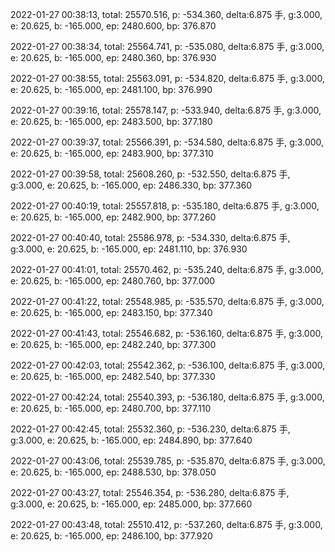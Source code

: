 2022-01-27 00:38:13, total: 25570.516, p: -534.360, delta:6.875 手, g:3.000, e: 20.625, b: -165.000, ep: 2480.600, bp: 376.870

2022-01-27 00:38:34, total: 25564.741, p: -535.080, delta:6.875 手, g:3.000, e: 20.625, b: -165.000, ep: 2480.360, bp: 376.930

2022-01-27 00:38:55, total: 25563.091, p: -534.820, delta:6.875 手, g:3.000, e: 20.625, b: -165.000, ep: 2481.100, bp: 376.990

2022-01-27 00:39:16, total: 25578.147, p: -533.940, delta:6.875 手, g:3.000, e: 20.625, b: -165.000, ep: 2483.500, bp: 377.180

2022-01-27 00:39:37, total: 25566.391, p: -534.580, delta:6.875 手, g:3.000, e: 20.625, b: -165.000, ep: 2483.900, bp: 377.310

2022-01-27 00:39:58, total: 25608.260, p: -532.550, delta:6.875 手, g:3.000, e: 20.625, b: -165.000, ep: 2486.330, bp: 377.360

2022-01-27 00:40:19, total: 25557.818, p: -535.180, delta:6.875 手, g:3.000, e: 20.625, b: -165.000, ep: 2482.900, bp: 377.260

2022-01-27 00:40:40, total: 25586.978, p: -534.330, delta:6.875 手, g:3.000, e: 20.625, b: -165.000, ep: 2481.110, bp: 376.930

2022-01-27 00:41:01, total: 25570.462, p: -535.240, delta:6.875 手, g:3.000, e: 20.625, b: -165.000, ep: 2480.760, bp: 377.000

2022-01-27 00:41:22, total: 25548.985, p: -535.570, delta:6.875 手, g:3.000, e: 20.625, b: -165.000, ep: 2483.150, bp: 377.340

2022-01-27 00:41:43, total: 25546.682, p: -536.160, delta:6.875 手, g:3.000, e: 20.625, b: -165.000, ep: 2482.240, bp: 377.300

2022-01-27 00:42:03, total: 25542.362, p: -536.100, delta:6.875 手, g:3.000, e: 20.625, b: -165.000, ep: 2482.540, bp: 377.330

2022-01-27 00:42:24, total: 25540.393, p: -536.180, delta:6.875 手, g:3.000, e: 20.625, b: -165.000, ep: 2480.700, bp: 377.110

2022-01-27 00:42:45, total: 25532.360, p: -536.230, delta:6.875 手, g:3.000, e: 20.625, b: -165.000, ep: 2484.890, bp: 377.640

2022-01-27 00:43:06, total: 25539.785, p: -535.870, delta:6.875 手, g:3.000, e: 20.625, b: -165.000, ep: 2488.530, bp: 378.050

2022-01-27 00:43:27, total: 25546.354, p: -536.280, delta:6.875 手, g:3.000, e: 20.625, b: -165.000, ep: 2485.000, bp: 377.660

2022-01-27 00:43:48, total: 25510.412, p: -537.260, delta:6.875 手, g:3.000, e: 20.625, b: -165.000, ep: 2486.100, bp: 377.920